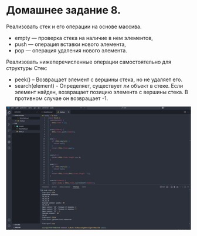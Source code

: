 # Домашнее задание 8.

Реализовать стек и его операции на основе массива. 

- empty  — проверка стека на наличие в нем элементов,
- push  — операция вставки нового элемента,
- pop  — операция удаления нового элемента.

Реализовать нижеперечисленные операции самостоятельно для структуры Стек:

- peek() – Возвращает элемент c вершины стека, но не удаляет его.
- search(element) -  Определяет, существует ли объект в стеке. Если элемент найден, возвращает позицию элемента с вершины стека. В противном случае он возвращает -1.

![скриншот](./images/img01.png)

